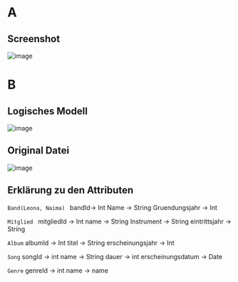# A 

## Screenshot 
![image](https://github.com/user-attachments/assets/58a5516e-6020-4fbd-8742-23232bbae948)

# B 

## Logisches Modell 
![image](https://github.com/user-attachments/assets/e2ee2d60-ed1e-46ad-8431-ffd12ced1db0)

## Original Datei 
![image](https://github.com/user-attachments/assets/d1ef6524-727e-477e-a780-470e8dabe52f)

## Erklärung zu den Attributen
```Band(Leona, Naima) ```
bandId-> Int
Name -> String 
Gruendungsjahr -> Int 

```Mitglied ``` 
mitgliedId -> Int 
name -> String 
Instrument -> String 
eintrittsjahr -> String 

```Album``` 
albumId -> Int
titel -> String 
erscheinungsjahr -> Int 

```Song``` 
songId -> int 
name -> String 
dauer -> int 
erscheinungsdatum -> Date

```Genre```
genreId -> int 
name -> name

